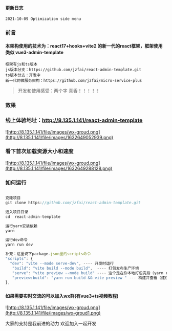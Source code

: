 #### 更新日志
```
2021-10-09 Optimization side menu 
```
### 前言
#### 本架构使用的技术为：react17+hooks+vite2 的新一代的react框架，框架使用类似 vue3-admin-template

```
框架有js和ts版本
js版本分支：https://github.com/jzfai/react-admin-template.git
ts版本分支：开发中
新一代的微服务架构：https://github.com/jzfai/micro-service-plus
```

> 开发和使用感受：两个字 真香！！！！！

### 效果

### 线上体验地址：http://8.135.1.141/react-admin-template
 ![http://8.135.1.141/file/images/wx-groud.png](http://8.135.1.141/file/images/1632649052939.png)
### 看下首次加载资源大小和速度
 ![http://8.135.1.141/file/images/wx-groud.png](http://8.135.1.141/file/images/1632649288128.png)
### 如何运行

```javascript

克隆项目
git clone https://github.com/jzfai/react-admin-template.git

进入项目目录
cd  react-admin-template

运行yarn安装依赖
yarn

运行dev命令
yarn run dev

补充：这里说下package.json里的scripts命令
"scripts": {
  "dev": "vite --mode serve-dev", ---- 开发时运行
   "build": "vite build --mode build",  ---- 打包发布生产环境
   "serve": "vite preview --mode build" ---- 这个是在你本地打包完后（yarn run build）后会生产一个dist文件夹，这个命令在你本地启动一个本地服务用于查看dist文件内容，发布生产前可以用这个先看下打包的效果
   "preview:build": "yarn run build && vite preview " --- 构建并查看（建议更新上product前运行一次,查看是否有问题）
},
```
#####

#### 如果需要实时交流的可以加入wx群(有vue3+ts视频教程)


 ![http://8.135.1.141/file/images/wx-groud.png](http://8.135.1.141/file/images/wx-groud1.png)

大家的支持是我前进的动力    欢迎加入一起开发
